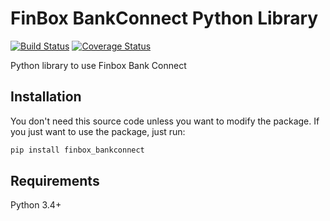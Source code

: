 # FinBox BankConnect Python Library

[![Build Status](https://travis-ci.org/finbox-in/bank-connect-python.svg?branch=master)](https://travis-ci.org/finbox-in/bank-connect-python)
[![Coverage Status](https://coveralls.io/repos/github/finbox-in/bank-connect-python/badge.svg?branch=master)](https://coveralls.io/github/finbox-in/bank-connect-python?branch=master)

Python library to use Finbox Bank Connect

## Installation
You don't need this source code unless you want to modify the package. If you just want to use the package, just run:

```sh
pip install finbox_bankconnect
```

## Requirements
Python 3.4+
